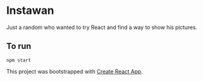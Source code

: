 # Instawan

Just a random who wanted to try React and find a way to show his pictures.

## To run 

`npm start`



This project was bootstrapped with [Create React App](https://github.com/facebook/create-react-app).